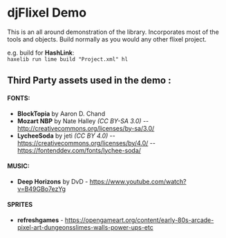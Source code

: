 # djFlixel Demo

This is an all around demonstration of the library. Incorporates most of the tools and objects. Build normally as you would any other flixel project.

e.g. build for **HashLink**:  
`haxelib run lime build "Project.xml" hl`


## Third Party assets used in the demo :

#### FONTS:

- **BlockTopia** by Aaron D. Chand
- **Mozart NBP** by Nate Halley *(CC BY-SA 3.0)* -- http://creativecommons.org/licenses/by-sa/3.0/
- **LycheeSoda** by jeti *(CC BY 4.0)* -- https://creativecommons.org/licenses/by/4.0/ -- https://fontenddev.com/fonts/lychee-soda/

#### MUSIC:
- **Deep Horizons** by DvD - https://www.youtube.com/watch?v=B49GBo7ezYg
	
#### SPRITES
- **refreshgames** - https://opengameart.org/content/early-80s-arcade-pixel-art-dungeonsslimes-walls-power-ups-etc